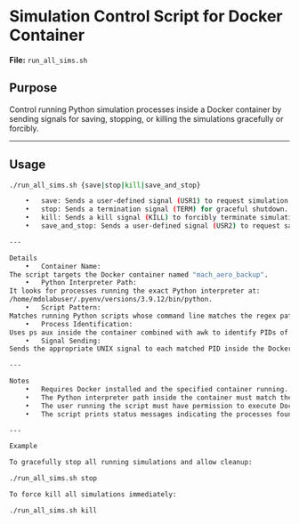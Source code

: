 # Simulation Control Script for Docker Container

**File:** `run_all_sims.sh`

## Purpose

Control running Python simulation processes inside a Docker container by sending signals for saving, stopping, or killing the simulations gracefully or forcibly.

---

## Usage

```bash
./run_all_sims.sh {save|stop|kill|save_and_stop}

	•	save: Sends a user-defined signal (USR1) to request simulation save without stopping.
	•	stop: Sends a termination signal (TERM) for graceful shutdown.
	•	kill: Sends a kill signal (KILL) to forcibly terminate simulations.
	•	save_and_stop: Sends a user-defined signal (USR2) to request save and then stop.

---

Details
	•	Container Name:
The script targets the Docker container named "mach_aero_backup".
	•	Python Interpreter Path:
It looks for processes running the exact Python interpreter at:
/home/mdolabuser/.pyenv/versions/3.9.12/bin/python.
	•	Script Pattern:
Matches running Python scripts whose command line matches the regex pattern .*\.py.
	•	Process Identification:
Uses ps aux inside the container combined with awk to identify PIDs of Python processes matching the pattern.
	•	Signal Sending:
Sends the appropriate UNIX signal to each matched PID inside the Docker container.

---

Notes
	•	Requires Docker installed and the specified container running.
	•	The Python interpreter path inside the container must match the one in the script.
	•	The user running the script must have permission to execute Docker commands.
	•	The script prints status messages indicating the processes found and signals sent.

---

Example

To gracefully stop all running simulations and allow cleanup:

./run_all_sims.sh stop

To force kill all simulations immediately:

./run_all_sims.sh kill

